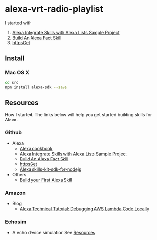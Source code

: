 # alexa-vrt-radio-playlist

I started with
1. [Alexa Integrate Skills with Alexa Lists Sample Project](#MyStartResource1)
2. [Build An Alexa Fact Skill](#MyStartResource2)
3. [httpsGet](#MyStartResource3)

## Install
### Mac OS X
```bash
cd src
npm install alexa-sdk --save
```

## Resources
How I started. The links below will help you get started building skills for Alexa.
### Github
* Alexa
  * [Alexa cookbook](https://github.com/alexa/alexa-cookbook)
  * <a name="MyStartResource1"></a>[Alexa Integrate Skills with Alexa Lists Sample Project](https://github.com/alexa/alexa-cookbook/tree/master/context)
  * <a name="MyStartResource2"></a>[Build An Alexa Fact Skill](https://github.com/alexa/skill-sample-nodejs-fact)
  * <a name="MyStartResource3"></a>[httpsGet](https://github.com/alexa/alexa-cookbook/tree/master/external-calls/httpsGet)
  * [Alexa skills-kit-sdk-for-nodejs](https://github.com/alexa/alexa-skills-kit-sdk-for-nodejs)
* Others
  * [Build your First Alexa Skill](https://github.com/Donohue/alexa)
### Amazon
* Blog
  * [Alexa Technical Tutorial: Debugging AWS Lambda Code Locally](https://developer.amazon.com/blogs/post/Tx24Z2QZP5RRTG1/new-alexa-technical-tutorial-debugging-aws-lambda-code-locally)
### Echosim
* A echo device simulatior. See [Resources](https://echosim.io/resources)